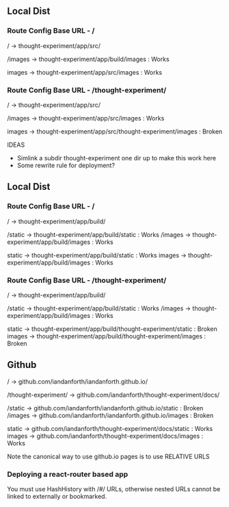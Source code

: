 ## Local Dist

### Route Config Base URL - /

/ -> thought-experiment/app/src/

/images -> thought-experiment/app/build/images : Works

images -> thought-experiment/app/src/images : Works

### Route Config Base URL - /thought-experiment/

/ -> thought-experiment/app/src/

/images -> thought-experiment/app/src/images : Works

images -> thought-experiment/app/src/thought-experiment/images : Broken

IDEAS

 - Simlink a subdir thought-experiment one dir up to make this work here
 - Some rewrite rule for deployment?

## Local Dist

### Route Config Base URL - /

/ -> thought-experiment/app/build/

/static -> thought-experiment/app/build/static : Works
/images -> thought-experiment/app/build/images : Works

static -> thought-experiment/app/build/static : Works
images -> thought-experiment/app/build/images : Works

### Route Config Base URL - /thought-experiment/

/ -> thought-experiment/app/build/

/static -> thought-experiment/app/build/static : Works
/images -> thought-experiment/app/build/images : Works

static -> thought-experiment/app/build/thought-experiment/static : Broken
images -> thought-experiment/app/build/thought-experiment/images : Broken


## Github

/ -> github.com/iandanforth/iandanforth.github.io/

/thought-experiment/ -> github.com/iandanforth/thought-experiment/docs/

/static -> github.com/iandanforth/iandanforth.github.io/static : Broken
/images -> github.com/iandanforth/iandanforth.github.io/images : Broken

static -> github.com/iandanforth/thought-experiment/docs/static : Works
images -> github.com/iandanforth/thought-experiment/docs/images : Works

Note the canonical way to use github.io pages is to use RELATIVE URLS

### Deploying a react-router based app

You must use HashHistory with /#/ URLs, otherwise nested URLs cannot be
linked to externally or bookmarked.


